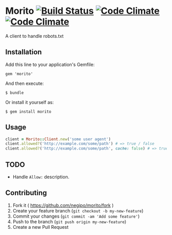 # Morito [![Build Status](https://travis-ci.org/negipo/morito.svg?branch=master)](https://travis-ci.org/negipo/morito) [![Code Climate](https://codeclimate.com/github/negipo/morito.png)](https://codeclimate.com/github/negipo/morito) [![Code Climate](https://codeclimate.com/github/negipo/morito/coverage.png)](https://codeclimate.com/github/negipo/morito)

A client to handle robots.txt

## Installation

Add this line to your application's Gemfile:

    gem 'morito'

And then execute:

    $ bundle

Or install it yourself as:

    $ gem install morito

## Usage

```ruby
client = Morito::Client.new('some user agent')
client.allowed?('http://example.com/some/path') # => true / false
client.allowed?('http://example.com/some/path', cache: false) # => true / false without cache
```

## TODO

- Handle `Allow:` description.

## Contributing

1. Fork it ( https://github.com/negipo/morito/fork )
2. Create your feature branch (`git checkout -b my-new-feature`)
3. Commit your changes (`git commit -am 'Add some feature'`)
4. Push to the branch (`git push origin my-new-feature`)
5. Create a new Pull Request

